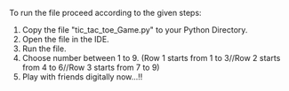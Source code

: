 To run the file proceed according to the given steps:
1. Copy the file "tic_tac_toe_Game.py" to your Python Directory.
2. Open the file in the IDE.
3. Run the file.
5. Choose number between 1 to 9. (Row 1 starts from 1 to 3//Row 2 starts from 4 to 6//Row 3 starts from 7 to 9)
6. Play with friends digitally now...!!